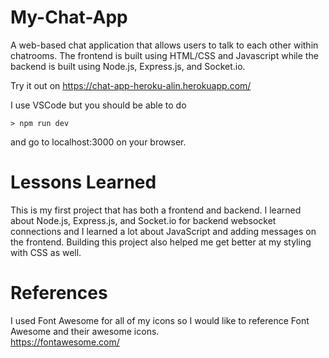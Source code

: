 # My-Chat-App
A web-based chat application that allows users to talk to each other within chatrooms.
The frontend is built using HTML/CSS and Javascript while the backend is built using Node.js, Express.js, and Socket.io.

Try it out on https://chat-app-heroku-alin.herokuapp.com/

I use VSCode but you should be able to do
```
> npm run dev
```
and go to localhost:3000 on your browser.

# Lessons Learned
This is my first project that has both a frontend and backend. I learned about Node.js, Express.js, and Socket.io for backend websocket connections and 
I learned a lot about JavaScript and adding messages on the frontend. Building this project also helped me get better at my styling with CSS as well.

# References
I used Font Awesome for all of my icons so I would like to reference Font Awesome and their awesome icons.\
https://fontawesome.com/


